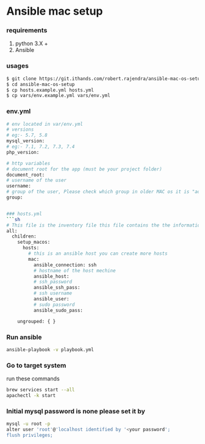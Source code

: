 # Ansible mac setup

### requirements
1. python 3.X +
2. Ansible


### usages
```sh
$ git clone https://git.ithands.com/robert.rajendra/ansible-mac-os-setup.git
$ cd ansible-mac-os-setup
$ cp hosts.example.yml hosts.yml
$ cp vars/env.example.yml vars/env.yml
```

### env.yml
```sh
# env located in var/env.yml
# versions
# eg:- 5.7, 5.8
mysql_version:
# eg:- 7.1, 7.2, 7.3, 7.4
php_version:

# http variables
# document root for the app (must be your project folder)
document_root:
# username of the user
username:
# group of the user, Please check which group in older MAC os it is "admin"
group:


### hosts.yml
```sh
# This file is the inventory file this file contains the the information about hosts
all:
  children:
    setup_macos:
      hosts:
        # this is an ansible host you can create more hosts
        mac:
          ansible_connection: ssh
          # hostname of the host mechine
          ansible_host:
          # ssh_password
          ansible_ssh_pass:
          # ssh username
          ansible_user:
          # sudo password
          ansible_sudo_pass:

    ungrouped: { }
```

### Run ansible
```sh 
ansible-playbook -v playbook.yml
```


### Go to target system 
run these commands 
```sh
brew services start --all
apachectl -k start
```
### Initial mysql password is none please set it by 
```sh 
mysql -u root -p
alter user 'root'@'localhost identified by '<your password';
flush privileges;
```

